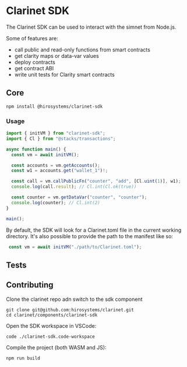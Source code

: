 # Clarinet SDK

The Clarinet SDK can be used to interact with the simnet from Node.js.

Some of features are:
- call public and read-only functions from smart contracts
- get clarity maps or data-var values
- deploy contracts
- get contract ABI
- write unit tests for Clarity smart contracts

## Core

```
npm install @hirosystems/clarinet-sdk
```

### Usage

```ts
import { initVM } from "clarinet-sdk";
import { Cl } from "@stacks/transactions";

async function main() {
  const vm = await initVM();

  const accounts = vm.getAccounts();
  const w1 = accounts.get("wallet_1")!;

  const call = vm.callPublicFn("counter", "add", [Cl.uint(1)], w1);
  console.log(call.result); // Cl.int(Cl.ok(true))

  const counter = vm.getDataVar("counter", "counter");
  console.log(counter); // Cl.int(2)
}

main();
```

By default, the SDK will look for a Clarinet.toml file in the current working directory.
It's also possible to provide the path to the manifest like so:
```ts
 const vm = await initVM("./path/to/Clarinet.toml");
```

## Tests

<!-- wip -->


## Contributing

Clone the clarinet repo adn switch to the sdk component
```
git clone git@github.com:hirosystems/clarinet.git
cd clarinet/components/clarinet-sdk
```

Open the SDK workspace in VSCode:
```
code ./clarinet-sdk.code-workspace
```

Compile the project (both WASM and JS):
```
npm run build
```
